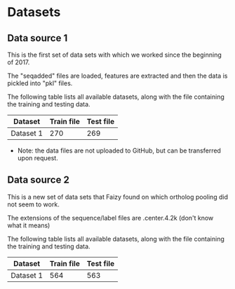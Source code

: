 # Datasets


## Data source 1

This is the first set of data sets with which we worked since the beginning of 2017.

The "seqadded" files are loaded, features are extracted and then the data is pickled into "pkl" files.

The following table lists all available datasets, along with the file containing the training and testing data.

| Dataset  | Train file | Test file |
|---|---|---|
| Dataset 1 | 270  | 269  |

* Note: the data files are not uploaded to GitHub, but can be transferred upon request.


## Data source 2

This is a new set of data sets that Faizy found on which ortholog pooling did not seem to work.

The extensions of the sequence/label files are .center.4.2k (don't know what it means)

The following table lists all available datasets, along with the file containing the training and testing data.

| Dataset  | Train file | Test file |
|---|---|---|
| Dataset 1 | 564  | 563  |
